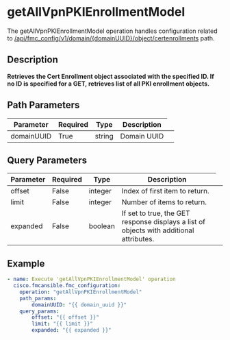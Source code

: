 # getAllVpnPKIEnrollmentModel

The getAllVpnPKIEnrollmentModel operation handles configuration related to [/api/fmc_config/v1/domain/{domainUUID}/object/certenrollments](/paths//api/fmc_config/v1/domain/{domain_uuid}/object/certenrollments.md) path.&nbsp;
## Description
**Retrieves the Cert Enrollment object associated with the specified ID. If no ID is specified for a GET, retrieves list of all PKI enrollment objects.**

## Path Parameters
| Parameter | Required | Type | Description |
| --------- | -------- | ---- | ----------- |
| domainUUID | True | string <td colspan=3> Domain UUID |

## Query Parameters
| Parameter | Required | Type | Description |
| --------- | -------- | ---- | ----------- |
| offset | False | integer <td colspan=3> Index of first item to return. |
| limit | False | integer <td colspan=3> Number of items to return. |
| expanded | False | boolean <td colspan=3> If set to true, the GET response displays a list of objects with additional attributes. |

## Example
```yaml
- name: Execute 'getAllVpnPKIEnrollmentModel' operation
  cisco.fmcansible.fmc_configuration:
    operation: "getAllVpnPKIEnrollmentModel"
    path_params:
        domainUUID: "{{ domain_uuid }}"
    query_params:
        offset: "{{ offset }}"
        limit: "{{ limit }}"
        expanded: "{{ expanded }}"

```
